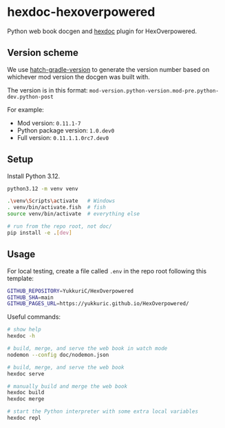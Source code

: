 # hexdoc-hexoverpowered

Python web book docgen and [hexdoc](https://pypi.org/project/hexdoc) plugin for HexOverpowered.

## Version scheme

We use [hatch-gradle-version](https://pypi.org/project/hatch-gradle-version) to generate the version number based on whichever mod version the docgen was built with.

The version is in this format: `mod-version.python-version.mod-pre.python-dev.python-post`

For example:
* Mod version: `0.11.1-7`
* Python package version: `1.0.dev0`
* Full version: `0.11.1.1.0rc7.dev0`

## Setup

Install Python 3.12.

```sh
python3.12 -m venv venv

.\venv\Scripts\activate   # Windows
. venv/bin/activate.fish  # fish
source venv/bin/activate  # everything else

# run from the repo root, not doc/
pip install -e .[dev]
```

## Usage

For local testing, create a file called `.env` in the repo root following this template:
```sh
GITHUB_REPOSITORY=YukkuriC/HexOverpowered
GITHUB_SHA=main
GITHUB_PAGES_URL=https://yukkuric.github.io/HexOverpowered/
```

Useful commands:
```sh
# show help
hexdoc -h

# build, merge, and serve the web book in watch mode
nodemon --config doc/nodemon.json

# build, merge, and serve the web book
hexdoc serve

# manually build and merge the web book
hexdoc build
hexdoc merge

# start the Python interpreter with some extra local variables
hexdoc repl
```
